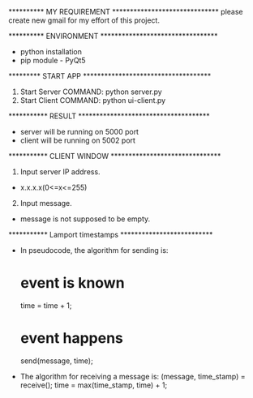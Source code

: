 ********** MY REQUIREMENT ******************************
please create new gmail for my effort of this project.

********** ENVIRONMENT *********************************
- python installation
- pip module - PyQt5

********* START APP ************************************
1) Start Server
    COMMAND: python server.py
2) Start Client
    COMMAND: python ui-client.py

*********** RESULT  *************************************
- server will be running on 5000 port
- client will be running on 5002 port

*********** CLIENT WINDOW *******************************
1) Input server IP address.
 - x.x.x.x(0<=x<=255)
2) Input message.
 - message is not supposed to be empty.

*********** Lamport timestamps **************************
- In pseudocode, the algorithm for sending is:
    # event is known
    time = time + 1;
    # event happens
    send(message, time);

- The algorithm for receiving a message is:
    (message, time_stamp) = receive();
    time = max(time_stamp, time) + 1;